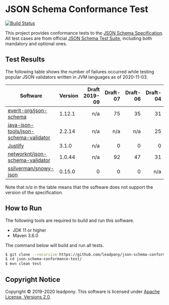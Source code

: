 # JSON Schema Conformance Test

[![Build Status](https://travis-ci.org/leadpony/json-schema-conformance-test.svg?branch=master)](https://travis-ci.org/leadpony/json-schema-conformance-test)

This project provides conformance tests to the [JSON Schema Specification]. All test cases are from official [JSON Schema Test Suite], including both mandatory and optional ones.

## Test Results

The following table shows the number of failures occurred while testing popular JSON validators written in JVM languages as of 2020-11-03.

| Software | Version | Draft 2019-09 | Draft-07 | Draft-06 | Draft-04 |
| --- | --- | ---: | ---: | ---: | ---: |
| [everit-org/json-schema] | 1.12.1 | n/a | 75 | 35 | 31 |
| [java-json-tools/json-schema-validator] | 2.2.14 | n/a | n/a | n/a | 25 |
| [Justify] | 3.1.0 | n/a | 0 | 0 | 0 |
| [networknt/json-schema-validator] | 1.0.44 | n/a | 92 | 47 | 31 |
| [ssilverman/snowy-json] | 0.15.0 | 0 | 0 | 0 | n/a |

Note that _n/a_ in the table means that the software does not support the version of the specification.

## How to Run

The following tools are required to build and run this software.
* JDK 11 or higher
* Maven 3.6.0

The command below will build and run all tests.
```bash
$ git clone --recursive https://github.com/leadpony/json-schema-conformance-test.git
$ cd json-schema-conformance-test/
$ mvn clean test
```

## Copyright Notice
Copyright &copy; 2019-2020 leadpony. This software is licensed under [Apache License, Versions 2.0][Apache 2.0 License].

[Apache 2.0 License]: https://www.apache.org/licenses/LICENSE-2.0
[JSON Schema Specification]: https://json-schema.org/
[JSON Schema Test Suite]: https://github.com/json-schema-org/JSON-Schema-Test-Suite

[everit-org/json-schema]: https://github.com/everit-org/json-schema
[java-json-tools/json-schema-validator]: https://github.com/java-json-tools/json-schema-validator
[Justify]: https://github.com/leadpony/justify
[networknt/json-schema-validator]: https://github.com/networknt/json-schema-validator
[ssilverman/snowy-json]: https://github.com/ssilverman/snowy-json
